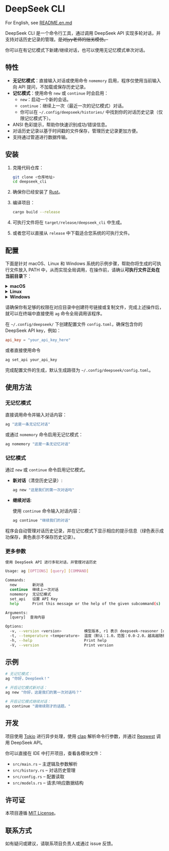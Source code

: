 # DeepSeek CLI

For English, see [README.en.md](README.en.md)

DeepSeek CLI 是一个命令行工具，通过调用 DeepSeek API 实现多轮对话，并支持对话历史记录的管理。~~是对jyy老师的拙劣模仿。~~

你可以在有记忆模式下新建/继续对话，也可以使用无记忆模式单次对话。

## 特性

- **无记忆模式**：直接输入对话或使用命令 `nomemory` 启用，程序仅使用当前输入向 API 提问，不加载或保存历史记录。
- **记忆模式**：使用命令 `new` 或 `continue` 时会启用：
  - `new`：启动一个新的会话。
  - `continue`：继续上一次（最近一次的记忆模式）对话。
  - 你可以在 `~/.config/deepseek/histories/` 中找到你的对话历史记录（仅限记忆模式下）。
- ANSI 色彩提示，帮助你快速识别成功/错误信息。
- 对话历史记录以基于时间戳的文件保存，管理历史记录更加方便。
- 支持通过管道进行数据传输。

## 安装

1. 克隆代码仓库：

   ```sh
   git clone <仓库地址>
   cd deepseek_cli
   ```

2. 确保你已经安装了 [Rust](https://www.rust-lang.org/tools/install)。

3. 编译项目：

   ```sh
   cargo build --release
   ```

4. 可执行文件将在 `target/release/deepseek_cli` 中生成。

5. 或者您可以直接从 `release` 中下载适合您系统的可执行文件。

## 配置

下面是针对 macOS、Linux 和 Windows 系统的示例步骤，帮助你将生成的可执行文件放入 PATH 中，从而实现全局调用，在操作前，请确认**可执行文件正处在当前目录**下：

<details>
  <summary><strong>macOS</strong></summary>

  在终端中执行以下命令（需要管理员权限），将可执行文件链接到 `/usr/local/bin` 目录（通常已在 PATH 中）：

  ```bash
  sudo ln -s $(pwd)/deepseek_cli /usr/local/bin/ag
  ```
</details>

<details>
  <summary><strong>Linux</strong></summary>

  使用链接方式：
  
  ```bash
  sudo ln -s $(pwd)/deepseek_cli /usr/local/bin/ag
  ```

  或复制文件：
  
  ```bash
  sudo cp $(pwd)/deepseek_cli /usr/local/bin/ag
  ```
</details>

<details>
  <summary><strong>Windows</strong></summary>

  在管理员权限下的命令提示符或 PowerShell 中执行：
  
  ```cmd
  copy deepseek_cli.exe C:\Windows\System32\ag.exe
  ```
</details>

请确保你有足够的权限在对应目录中创建符号链接或复制文件，完成上述操作后，就可以在终端中直接使用 `ag` 命令全局调用该程序。

在 `~/.config/deepseek/` 下创建配置文件 `config.toml`，确保包含你的 DeepSeek API key，例如：

```toml
api_key = "your_api_key_here"
```

或者直接使用命令

```sh
ag set_api your_api_key
```

完成配置文件的生成，默认生成路径为 `~/.config/deepseek/config.toml`。

## 使用方法

### 无记忆模式

直接调用命令并输入对话内容：

```sh
ag "这是一条无记忆对话"
```

或通过 `nomemory` 命令启用无记忆模式：

```sh
ag nomemory "这是一条无记忆对话"
```

### 记忆模式

通过 `new` 或 `continue` 命令启用记忆模式。

- **新对话**（清空历史记录）:

  ```sh
  ag new "这是我们的第一次对话吗"
  ```

- **继续对话**:
  
  使用 `continue` 命令输入对话内容：

  ```sh
  ag continue "继续我们的对话"
  ```

程序会自动管理对话历史记录，并在记忆模式下显示相应的提示信息（绿色表示成功保存，黄色表示不保存历史记录）。

### 更多参数

```sh
使用 DeepSeek API 进行多轮对话，并管理对话历史

Usage: ag [OPTIONS] [query] [COMMAND]

Commands:
  new       新对话
  continue  继续上一次对话
  nomemory  无记忆模式
  set_api   设置 API Key
  help      Print this message or the help of the given subcommand(s)

Arguments:
  [query]  查询内容

Options:
  -v, --version <version>          模型版本, r1 表示 deepseek-reasoner [default: v3]
  -t, --temperature <temperature>  温度（默认：1.0，范围：0.0-2.0，越高越随机） [default: 1.0]
  -h, --help                       Print help
  -V, --version                    Print version
```

## 示例

```sh
# 无记忆模式：
ag "你好，DeepSeek！"

# 开启记忆模式新对话：
ag new "你好，这是我们的第一次对话吗？"

# 开启记忆模式继续对话：
ag continue "请继续刚才的话题。"
```

## 开发

项目使用 [Tokio](https://docs.rs/tokio) 进行异步处理，使用 [clap](https://docs.rs/clap) 解析命令行参数，并通过 [Reqwest](https://docs.rs/reqwest) 调用 DeepSeek API。

你可以直接在 IDE 中打开项目，查看各模块文件：
- `src/main.rs` – 主逻辑及参数解析
- `src/history.rs` – 对话历史管理
- `src/config.rs` – 配置读取
- `src/models.rs` – 请求/响应数据结构

## 许可证

本项目遵循 [MIT License](LICENSE)。

## 联系方式

如有疑问或建议，请联系项目负责人或通过 issue 反馈。